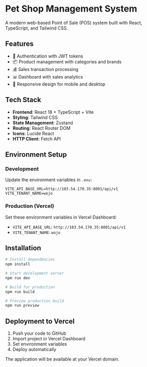 # Pet Shop Management System

A modern web-based Point of Sale (POS) system built with React, TypeScript, and Tailwind CSS.

## Features

- 🔐 Authentication with JWT tokens
- 📦 Product management with categories and brands
- 💰 Sales transaction processing
- 📊 Dashboard with sales analytics
- 📱 Responsive design for mobile and desktop

## Tech Stack

- **Frontend**: React 18 + TypeScript + Vite
- **Styling**: Tailwind CSS
- **State Management**: Zustand
- **Routing**: React Router DOM
- **Icons**: Lucide React
- **HTTP Client**: Fetch API

## Environment Setup

### Development
Update the environment variables in `.env`:
```env
VITE_API_BASE_URL=http://103.54.170.35:8001/api/v1
VITE_TENANT_NAME=wojo
```

### Production (Vercel)
Set these environment variables in Vercel Dashboard:
- `VITE_API_BASE_URL`: `http://103.54.170.35:8001/api/v1`
- `VITE_TENANT_NAME`: `wojo`

## Installation

```bash
# Install dependencies
npm install

# Start development server
npm run dev

# Build for production
npm run build

# Preview production build
npm run preview
```

## Deployment to Vercel

1. Push your code to GitHub
2. Import project in Vercel Dashboard
3. Set environment variables
4. Deploy automatically

The application will be available at your Vercel domain.
